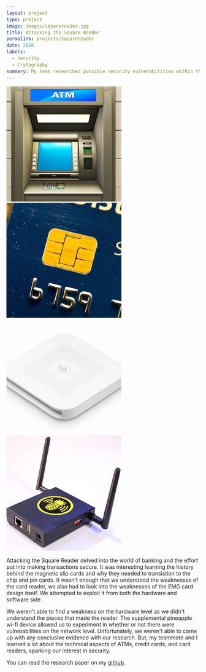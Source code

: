 ```yaml
---
layout: project
type: project
image: images/squarereader.jpg
title: Attacking the Square Reader
permalink: projects/squarereader
date: 2016
labels:
  - Security
  - Crytography
summary: My team researched possible security vulnerabilities within the Square Reader for chips cards.
---
```


<div class="ui small rounded images">
  <img class="ui image" src="../images/atm.jpg">
  <img class="ui image" src="../images/emg.jpg">
  <img class="ui image" src="../images/reader.png">
  <img class="ui image" src="../images/pineapple.jpg">
</div>

Attacking the Square Reader delved into the world of banking and the effort put into making transactions secure. It was interesting learning the history behind the magnetic slip cards and why they needed to transistion to the chip and pin cards. It wasn't enough that we understood the weaknesses of the card reader, we also had to look into the weaknesses of the EMG card design itself. We attempted to exploit it from both the hardware and software side.

We weren't able to find a weakness on the hardware level as we didn't understand the pieces that made the reader. The supplemental pineapple wi-fi device allowed us to experiment in whether or not there were vulnerabilities on the network level. Unfortunately, we weren't able to come up with any conclusive evidence with our research. But, my teammate and I learned a lot about the technical aspects of ATMs, credit cards, and card readers, sparking our interest in security. 

You can read the research paper on my [github](https://github.com/markrcummins/square_reader_research/blob/master/695SquareReaderFinal%20(2).pdf).



